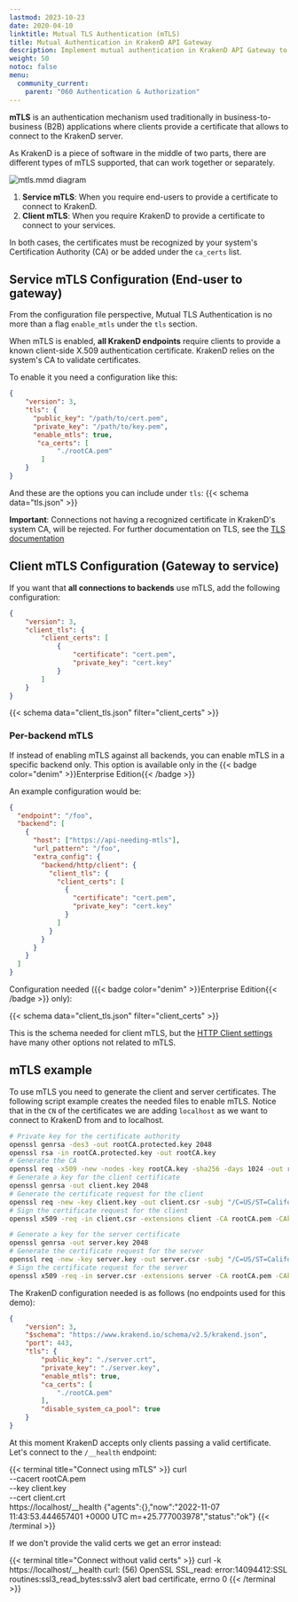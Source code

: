 ```yaml
---
lastmod: 2023-10-23
date: 2020-04-10
linktitle: Mutual TLS Authentication (mTLS)
title: Mutual Authentication in KrakenD API Gateway
description: Implement mutual authentication in KrakenD API Gateway to establish a secure and trusted communication channel between clients and APIs
weight: 50
notoc: false
menu:
  community_current:
    parent: "060 Authentication & Authorization"
---
```


**mTLS** is an authentication mechanism used traditionally in business-to-business (B2B) applications where clients provide a certificate that allows to connect to the KrakenD server.

As KrakenD is a piece of software in the middle of two parts, there are different types of mTLS supported, that can work together or separately.

![mtls.mmd diagram](/images/documentation/diagrams/mtls.mmd.png)


1. **Service mTLS**: When you require end-users to provide a certificate to connect to KrakenD.
2. **Client mTLS**: When you require KrakenD to provide a certificate to connect to your services.

In both cases, the certificates must be recognized by your system's Certification Authority (CA) or be added under the `ca_certs` list.

## Service mTLS Configuration (End-user to gateway)
From the configuration file perspective, Mutual TLS Authentication is no more than a flag `enable_mtls` under the `tls` section.

When mTLS is enabled, **all KrakenD endpoints** require clients to provide a known client-side X.509 authentication certificate. KrakenD relies on the system's CA to validate certificates.

To enable it you need a configuration like this:

```json
{
    "version": 3,
    "tls": {
      "public_key": "/path/to/cert.pem",
      "private_key": "/path/to/key.pem",
      "enable_mtls": true,
       "ca_certs": [
            "./rootCA.pem"
        ]
    }
}
```

And these are the options you can include under `tls`:
{{< schema data="tls.json" >}}


**Important**: Connections not having a recognized certificate in KrakenD's system CA, will be rejected. For further documentation on TLS, see the [TLS documentation](/docs/service-settings/tls/)

## Client mTLS Configuration (Gateway to service)
If you want that **all connections to backends** use mTLS, add the following configuration:

```json
{
    "version": 3,
    "client_tls": {
        "client_certs": [
            {
                "certificate": "cert.pem",
                "private_key": "cert.key"
            }
        ]
    }
}
```

{{< schema data="client_tls.json" filter="client_certs" >}}

### Per-backend mTLS
If instead of enabling mTLS against all backends, you can enable mTLS in a specific backend only. This option is available only in the {{< badge color="denim" >}}Enterprise Edition{{< /badge >}}

An example configuration would be:

```json
{
  "endpoint": "/foo",
  "backend": [
    {
      "host": ["https://api-needing-mtls"],
      "url_pattern": "/foo",
      "extra_config": {
        "backend/http/client": {
          "client_tls": {
            "client_certs": [
              {
                "certificate": "cert.pem",
                "private_key": "cert.key"
              }
            ]
          }
        }
      }
    }
  ]
}
```
Configuration needed ({{< badge color="denim" >}}Enterprise Edition{{< /badge >}} only):

{{< schema data="client_tls.json" filter="client_certs" >}}

This is the schema needed for client mTLS, but the [HTTP Client settings](/docs/enterprise/backends/http-client/) have many other options not related to mTLS.


## mTLS example
To use mTLS you need to generate the client and server certificates. The following script example creates the needed files to enable mTLS. Notice that in the `CN` of the certificates we are adding `localhost` as we want to connect to KrakenD from and to localhost.

```sh
# Private key for the certificate authority
openssl genrsa -des3 -out rootCA.protected.key 2048
openssl rsa -in rootCA.protected.key -out rootCA.key
# Generate the CA
openssl req -x509 -new -nodes -key rootCA.key -sha256 -days 1024 -out rootCA.pem -subj "/C=US/ST=California/L=Mountain View/O=Your Organization/OU=Your Unit/CN=example.com"
# Generate a key for the client certificate
openssl genrsa -out client.key 2048
# Generate the certificate request for the client
openssl req -new -key client.key -out client.csr -subj "/C=US/ST=California/L=Mountain View/O=Your Organization/OU=Your Unit/CN=localhost"
# Sign the certificate request for the client
openssl x509 -req -in client.csr -extensions client -CA rootCA.pem -CAkey rootCA.key -CAcreateserial -out client.crt -days 500 -sha256

# Generate a key for the server certificate
openssl genrsa -out server.key 2048
# Generate the certificate request for the server
openssl req -new -key server.key -out server.csr -subj "/C=US/ST=California/L=Mountain View/O=Your Organization/OU=Your Unit/CN=localhost"
# Sign the certificate request for the server
openssl x509 -req -in server.csr -extensions server -CA rootCA.pem -CAkey rootCA.key -CAcreateserial -out server.crt -days 500 -sha256
```

The KrakenD configuration needed is as follows (no endpoints used for this demo):

```json
{
    "version": 3,
    "$schema": "https://www.krakend.io/schema/v2.5/krakend.json",
    "port": 443,
    "tls": {
        "public_key": "./server.crt",
        "private_key": "./server.key",
        "enable_mtls": true,
        "ca_certs": [
            "./rootCA.pem"
        ],
        "disable_system_ca_pool": true
    }
}
```

At this moment KrakenD accepts only clients passing a valid certificate. Let's connect to the `/__health` endpoint:

{{< terminal title="Connect using mTLS" >}}
curl \
  --cacert rootCA.pem \
  --key client.key \
  --cert client.crt \
  https://localhost/__health
{"agents":{},"now":"2022-11-07 11:43:53.444657401 +0000 UTC m=+25.777003978","status":"ok"}
{{< /terminal >}}

If we don't provide the valid certs we get an error instead:

{{< terminal title="Connect without valid certs" >}}
curl -k https://localhost/__health
curl: (56) OpenSSL SSL_read: error:14094412:SSL routines:ssl3_read_bytes:sslv3 alert bad certificate, errno 0
{{< /terminal >}}
